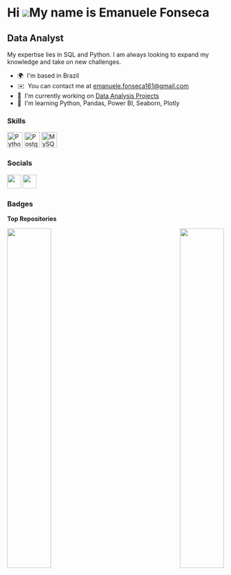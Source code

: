 Hi ![](https://user-images.githubusercontent.com/18350557/176309783-0785949b-9127-417c-8b55-ab5a4333674e.gif)My name is Emanuele Fonseca
========================================================================================================================================

Data Analyst
------------

My expertise lies in SQL and Python. I am always looking to expand my knowledge and take on new challenges.

* 🌍  I'm based in Brazil
* ✉️  You can contact me at [emanuele.fonseca161@gmail.com](mailto:emanuele.fonseca161@gmail.com)
* 🚀  I'm currently working on [Data Analysis Projects](http://https://github.com/EmanueleFons/Game-Sales-Analysis)
* 🧠  I'm learning Python, Pandas, Power BI, Seaborn, Plotly

### Skills


<p align="left">
<a href="https://www.python.org/" target="_blank" rel="noreferrer"><img src="https://raw.githubusercontent.com/danielcranney/readme-generator/main/public/icons/skills/python-colored.svg" width="36" height="36" alt="Python" /></a>
<a href="https://www.postgresql.org/" target="_blank" rel="noreferrer"><img src="https://raw.githubusercontent.com/danielcranney/readme-generator/main/public/icons/skills/postgresql-colored.svg" width="36" height="36" alt="PostgreSQL" /></a>
<a href="https://www.mysql.com/" target="_blank" rel="noreferrer"><img src="https://raw.githubusercontent.com/danielcranney/readme-generator/main/public/icons/skills/mysql-colored.svg" width="36" height="36" alt="MySQL" /></a>
</p>


### Socials

<p align="left"> <a href="https://www.github.com/EmanueleFons" target="_blank" rel="noreferrer"><img src="https://raw.githubusercontent.com/danielcranney/readme-generator/main/public/icons/socials/github.svg" width="32" height="32" /></a> <a href="https://www.linkedin.com/in/emanuele-fonseca-434022239/?locale=en_US" target="_blank" rel="noreferrer"><img src="https://raw.githubusercontent.com/danielcranney/readme-generator/main/public/icons/socials/linkedin.svg" width="32" height="32" /></a></p>

### Badges

<b>Top Repositories</b>

<div width="100%" align="center"><a href="https://github.com/EmanueleFons/Game-Sales-Analysis" align="left"><img align="left" width="45%" src="https://github-readme-stats.vercel.app/api/pin/?username=EmanueleFons&repo=Game-Sales-Analysis&title_color=facc15&text_color=64748b&icon_color=6366f1&bg_color=1c1917&hide_border=true&locale=en" /></a><a href="https://github.com/EmanueleFons/web-scraping" align="right"><img align="right" width="45%" src="https://github-readme-stats.vercel.app/api/pin/?username=EmanueleFons&repo=web-scraping&title_color=facc15&text_color=64748b&icon_color=6366f1&bg_color=1c1917&hide_border=true&locale=en" /></a></div><br /><br /><br /><br /><br /><br /><br />
